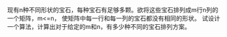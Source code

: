 现有n种不同形状的宝石，每种宝石有足够多颗。欲将这些宝石排列成m行n列的一个矩阵，m<=n，
使矩阵中每一行和每一列的宝石都没有相同的形状。
试设计一个算法，计算出对于给定的m和n，有多少种不同的宝石排列方案。
